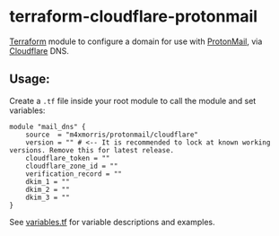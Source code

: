 # terraform-cloudflare-protonmail

[Terraform](https://www.terraform.io) module to configure a domain for use with [ProtonMail](https://proton.me/mail), via [Cloudflare](https://cloudflare.com) DNS.

## Usage:
Create a `.tf` file inside your root module to call the module and set variables:
```
module "mail_dns" {
	source  = "m4xmorris/protonmail/cloudflare"
	version = "" # <-- It is recommended to lock at known working versions. Remove this for latest release.
	cloudflare_token = ""
	cloudflare_zone_id = ""
	verification_record = ""
	dkim_1 = ""
	dkim_2 = ""
	dkim_3 = ""
}

```
See [variables.tf](variables.tf) for variable descriptions and examples.
